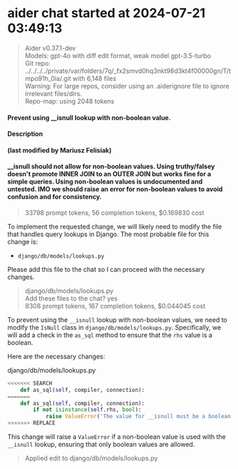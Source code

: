 
# aider chat started at 2024-07-21 03:49:13

> Aider v0.37.1-dev  
> Models: gpt-4o with diff edit format, weak model gpt-3.5-turbo  
> Git repo: ../../../../private/var/folders/7q/_fx2smvd0hq3nkt98d3kt4f00000gn/T/tmpo91h_0ia/.git with 6,148 files  
> Warning: For large repos, consider using an .aiderignore file to ignore irrelevant files/dirs.  
> Repo-map: using 2048 tokens  

#### Prevent using __isnull lookup with non-boolean value.  
#### Description  
#### 	   
#### 		(last modified by Mariusz Felisiak)  
#### 	   
#### __isnull should not allow for non-boolean values. Using truthy/falsey doesn't promote INNER JOIN to an OUTER JOIN but works fine for a simple queries. Using non-boolean values is ​undocumented and untested. IMO we should raise an error for non-boolean values to avoid confusion and for consistency.  
> 33798 prompt tokens, 56 completion tokens, $0.169830 cost  

To implement the requested change, we will likely need to modify the file that handles query lookups in Django. The most probable file for this change is:

- `django/db/models/lookups.py`

Please add this file to the chat so I can proceed with the necessary changes.

> django/db/models/lookups.py  
> Add these files to the chat? yes  
> 8308 prompt tokens, 167 completion tokens, $0.044045 cost  

To prevent using the `__isnull` lookup with non-boolean values, we need to modify the `IsNull` class in `django/db/models/lookups.py`. Specifically, we will add a check in the `as_sql` method to ensure that the `rhs` value is a boolean.

Here are the necessary changes:

django/db/models/lookups.py
```python
<<<<<<< SEARCH
    def as_sql(self, compiler, connection):
=======
    def as_sql(self, compiler, connection):
        if not isinstance(self.rhs, bool):
            raise ValueError('The value for __isnull must be a boolean.')
>>>>>>> REPLACE
```

This change will raise a `ValueError` if a non-boolean value is used with the `__isnull` lookup, ensuring that only boolean values are allowed.

> Applied edit to django/db/models/lookups.py  
